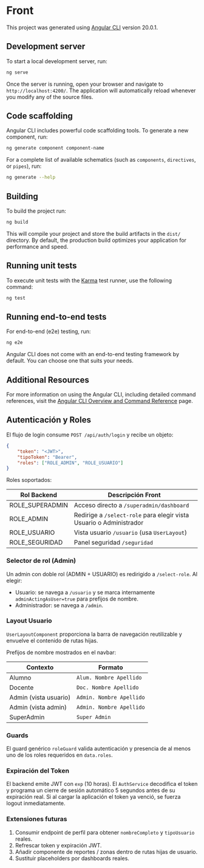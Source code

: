 # Front

This project was generated using [Angular CLI](https://github.com/angular/angular-cli) version 20.0.1.

## Development server

To start a local development server, run:

```bash
ng serve
```

Once the server is running, open your browser and navigate to `http://localhost:4200/`. The application will automatically reload whenever you modify any of the source files.

## Code scaffolding

Angular CLI includes powerful code scaffolding tools. To generate a new component, run:

```bash
ng generate component component-name
```

For a complete list of available schematics (such as `components`, `directives`, or `pipes`), run:

```bash
ng generate --help
```

## Building

To build the project run:

```bash
ng build
```

This will compile your project and store the build artifacts in the `dist/` directory. By default, the production build optimizes your application for performance and speed.

## Running unit tests

To execute unit tests with the [Karma](https://karma-runner.github.io) test runner, use the following command:

```bash
ng test
```

## Running end-to-end tests

For end-to-end (e2e) testing, run:

```bash
ng e2e
```

Angular CLI does not come with an end-to-end testing framework by default. You can choose one that suits your needs.

## Additional Resources

For more information on using the Angular CLI, including detailed command references, visit the [Angular CLI Overview and Command Reference](https://angular.dev/tools/cli) page.

## Autenticación y Roles

El flujo de login consume `POST /api/auth/login` y recibe un objeto:

```json
{
	"token": "<JWT>",
	"tipoToken": "Bearer",
	"roles": ["ROLE_ADMIN", "ROLE_USUARIO"]
}
```

Roles soportados:

| Rol Backend        | Descripción Front |
|--------------------|-------------------|
| ROLE_SUPERADMIN    | Acceso directo a `/superadmin/dashboard` |
| ROLE_ADMIN         | Redirige a `/select-role` para elegir vista Usuario o Administrador |
| ROLE_USUARIO       | Vista usuario `/usuario` (usa `UserLayout`) |
| ROLE_SEGURIDAD     | Panel seguridad `/seguridad` |

### Selector de rol (Admin)
Un admin con doble rol (ADMIN + USUARIO) es redirigido a `/select-role`. Al elegir:
- Usuario: se navega a `/usuario` y se marca internamente `adminActingAsUser=true` para prefijos de nombre.
- Administrador: se navega a `/admin`.

### Layout Usuario
`UserLayoutComponent` proporciona la barra de navegación reutilizable y envuelve el contenido de rutas hijas.

Prefijos de nombre mostrados en el navbar:

| Contexto | Formato |
|----------|---------|
| Alumno   | `Alum. Nombre Apellido` |
| Docente  | `Doc. Nombre Apellido` |
| Admin (vista usuario) | `Admin. Nombre Apellido` |
| Admin (vista admin) | `Admin. Nombre Apellido` |
| SuperAdmin | `Super Admin` |

### Guards
El guard genérico `roleGuard` valida autenticación y presencia de al menos uno de los roles requeridos en `data.roles`.

### Expiración del Token
El backend emite JWT con `exp` (10 horas). El `AuthService` decodifica el token y programa un cierre de sesión automático 5 segundos antes de su expiración real. Si al cargar la aplicación el token ya venció, se fuerza logout inmediatamente.

### Extensiones futuras
1. Consumir endpoint de perfil para obtener `nombreCompleto` y `tipoUsuario` reales.
2. Refrescar token y expiración JWT.
3. Añadir componente de reportes / zonas dentro de rutas hijas de usuario.
4. Sustituir placeholders por dashboards reales.
